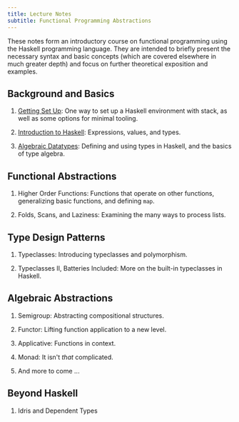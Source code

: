 ```yaml
---
title: Lecture Notes
subtitle: Functional Programming Abstractions
---
```


These notes form an introductory course on functional programming using the
Haskell programming language. They are intended to
briefly present the necessary syntax and basic concepts (which are covered
elsewhere in much greater depth) and focus on further theoretical exposition and
examples.

## Background and Basics

1. [Getting Set Up](notes/Getting_Set_Up.html): One way to set up a Haskell environment with stack, as well
   as some options for minimal tooling.

1. [Introduction to Haskell](notes/Introduction_to_Haskell.html): Expressions, values, and types.

1. [Algebraic Datatypes](notes/Algebraic_Datatypes.html): Defining and using types in Haskell, and the basics of type algebra.

## Functional Abstractions

1. Higher Order Functions: Functions that operate on other functions, generalizing basic functions, and defining `map`.

1. Folds, Scans, and Laziness: Examining the many ways to process lists.


## Type Design Patterns

1. Typeclasses: Introducing typeclasses and polymorphism.

1. Typeclasses II, Batteries Included: More on the built-in typeclasses in Haskell.

## Algebraic Abstractions

1. Semigroup: Abstracting compositional structures.

1. Functor: Lifting function application to a new level.

1. Applicative: Functions in context.

1. Monad: It isn't *that* complicated.

1. And more to come ...

## Beyond Haskell

1. Idris and Dependent Types
